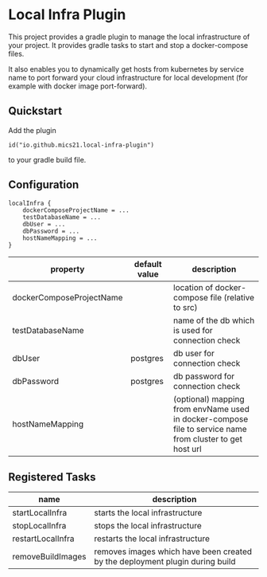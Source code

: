 # Local Infra Plugin

This project provides a gradle plugin to manage the local infrastructure of your project. It provides gradle tasks to
start and stop a docker-compose files.

It also enables you to dynamically get hosts from kubernetes by service name to port forward your cloud infrastructure
for local development (for example with docker image port-forward).

## Quickstart

Add the plugin

``` id("io.github.mics21.local-infra-plugin") ```

to your gradle build file.

## Configuration

```
localInfra {
    dockerComposeProjectName = ... 
    testDatabaseName = ...
    dbUser = ...
    dbPassword = ...
    hostNameMapping = ...
}
```

| property                 | default value | description                                                                                              |
|--------------------------|---------------|----------------------------------------------------------------------------------------------------------|
| dockerComposeProjectName |               | location of docker-compose file (relative to src)                                                        |
| testDatabaseName         |               | name of the db which is used for connection check                                                        |
| dbUser                   | postgres      | db user for connection check                                                                             |
| dbPassword               | postgres      | db password for connection check                                                                         |
| hostNameMapping          |               | (optional) mapping from envName used in docker-compose file to service name from cluster to get host url |

## Registered Tasks

| name              | description                                                                  |
|-------------------|------------------------------------------------------------------------------|
| startLocalInfra   | starts the local infrastructure                                              |
| stopLocalInfra    | stops the local infrastructure                                               |
| restartLocalInfra | restarts the local infrastructure                                            |
| removeBuildImages | removes images which have been created by the deployment plugin during build |
